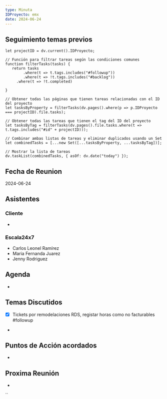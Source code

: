 ```yaml
---
type: Minuta
IDProyecto: emx
date: 2024-06-24
---
```

## Seguimiento temas previos

```dataviewjs
let projectID = dv.current().IDProyecto;

// Función para filtrar tareas según las condiciones comunes
function filterTasks(tasks) {
   return tasks
        .where(t => t.tags.includes("#followup"))
        .where(t => !t.tags.includes("#backlog"))
     .where(t => !t.completed)
        
}

// Obtener todas las páginas que tienen tareas relacionadas con el ID del proyecto
let tasksByProperty = filterTasks(dv.pages().where(p => p.IDProyecto === projectID).file.tasks);

// Obtener todas las tareas que tienen el tag del ID del proyecto
let tasksByTag = filterTasks(dv.pages().file.tasks.where(t => t.tags.includes("#id" + projectID)));

// Combinar ambas listas de tareas y eliminar duplicados usando un Set
let combinedTasks = [...new Set([...tasksByProperty, ...tasksByTag])];

// Mostrar la lista de tareas
dv.taskList(combinedTasks, { asOf: dv.date("today") });
```

## Fecha de Reunion
2024-06-24

## Asistentes

### Cliente
* 
### Escala24x7
- Carlos Leonel Ramírez
-  Maria Fernanda Juarez
- Jenny Rodriguez

## Agenda
* 
## Temas Discutidos
* [x] Tickets por remodelaciones RDS, registar horas como no facturables #followup
* 

## Puntos de Acción acordados
*  

## Proxima Reunión
*   

``